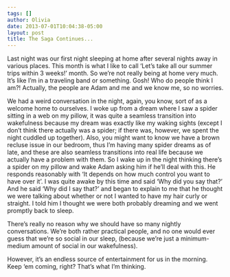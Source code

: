 ```yaml
---
tags: []
author: Olivia
date: 2013-07-01T10:04:38-05:00
layout: post
title: The Saga Continues...
---
```


Last night was our first night sleeping at home after several nights away in various places. This month is what I like to call ‘Let’s take all our summer trips within 3 weeks!’ month. So we’re not really being at home very much. It’s like I’m in a traveling band or something. Gosh! Who do people think I am?! Actually, the people are Adam and me and we know me, so no worries.

We had a weird conversation in the night, again, you know, sort of as a welcome home to ourselves. I woke up from a dream where I saw a spider sitting in a web on my pillow, it was quite a seamless transition into wakefulness because my dream was exactly like my waking sights (except I don’t think there actually was a spider; if there was, however, we spent the night cuddled up together). Also, you might want to know we have a brown recluse issue in our bedroom, thus I’m having many spider dreams as of late, and these are also seamless transitions into real life because we actually have a problem with them. So I wake up in the night thinking there’s a spider on my pillow and wake Adam asking him if he’ll deal with this. He responds reasonably with ‘It depends on how much control you want to have over it’. I was quite awake by this time and said ‘Why did you say that?’ And he said ‘Why did I say that?’ and began to explain to me that he thought we were talking about whether or not I wanted to have my hair curly or straight. I told him I thought we were both probably dreaming and we went promptly back to sleep.

There’s really no reason why we should have so many nightly conversations. We’re both rather practical people, and no one would ever guess that we’re so social in our sleep, (because we’re just a minimum-medium amount of social in our wakefulness).

However, it’s an endless source of entertainment for us in the morning. Keep ‘em coming, right? That’s what I’m thinking.
